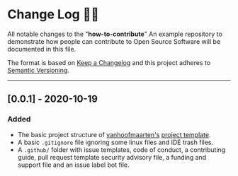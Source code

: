 # **Change Log** 📜📝

All notable changes to the "**how-to-contribute**" An example repository to demonstrate how people can contribute to Open Source Software will be documented in this file.

The format is based on [Keep a Changelog](https://keepachangelog.com/en/1.0.0/) and this project adheres to [Semantic Versioning](https://semver.org/spec/v2.0.0.html).

---

## [**0.0.1**] - 2020-10-19

### Added

* The basic project structure of [vanhoofmaarten's](https://github.com/vanhoofmaarten) [project template](https://github.com/vanhoofmaarten/how-to-contribute).
* A basic `.gitignore` file ignoring some linux files and IDE trash files.
* A `.github/` folder with issue templates, code of conduct, a contributing guide, pull request template security advisory file, a funding and support file and an issue label bot file.
